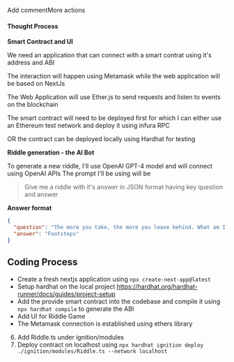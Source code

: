 Add commentMore actions
#### Thought Process

**Smart Contract and UI**

We need an application that can connect with a smart contrat using it's address and ABI

The interaction will happen using Metamask while the web application will be based on NextJs

The Web Application will use Ether.js to send requests and listen to events on the blockchain

The smart contract will need to be deployed first for which I can either use an Ethereum test network and deploy it using infura RPC

OR the contract can be deployed locally using Hardhat for testing

**Riddle generation - the AI Bot**

To generate a new riddle, I'll use OpenAI GPT-4 model and will connect using OpenAI APIs
The prompt I'll be using will be 
> Give me a riddle with it's answer in JSON format having key question and answer

**Answer format**
```json
{
  "question": "The more you take, the more you leave behind. What am I?",
  "answer": "Footsteps"
}
```

## Coding Process

- Create a fresh nextjs application using `npx create-next-app@latest`
- Setup hardhat on the local project https://hardhat.org/hardhat-runner/docs/guides/project-setup 
- Add the provide smart contract into the codebase and compile it using `npx hardhat compile` to generate the ABI
- Add UI for Riddle Game  
- The Metamask connection is established using ethers library
6. Add Riddle.ts under ignition/modules 
7. Deploy contract on localhost using `npx hardhat ignition deploy ./ignition/modules/Riddle.ts --network localhost`
